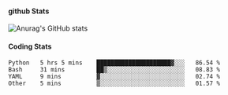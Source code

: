 #### github Stats
![Anurag's GitHub stats](https://github-readme-stats.vercel.app/api?username=reduhq&theme=city_lights&show_icons=true&hide=contribs,prs)

#### Coding Stats
<!--START_SECTION:waka-->

```text
Python   5 hrs 5 mins    █████████████████████▓░░░   86.54 %
Bash     31 mins         ██▒░░░░░░░░░░░░░░░░░░░░░░   08.83 %
YAML     9 mins          ▓░░░░░░░░░░░░░░░░░░░░░░░░   02.74 %
Other    5 mins          ▒░░░░░░░░░░░░░░░░░░░░░░░░   01.57 %
```

<!--END_SECTION:waka-->